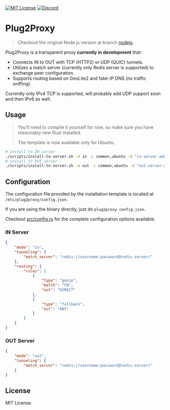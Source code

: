 [![MIT License](https://img.shields.io/badge/license-MIT-0969da?style=flat-square)](./LICENSE)
[![Discord](https://img.shields.io/badge/chat-discord-5662f6?style=flat-square)](https://discord.com/invite/vanVrDwSkS)

# Plug2Proxy

> Checkout the original Node.js version at branch [nodejs](https://github.com/vilicvane/plug2proxy/tree/nodejs).

Plug2Proxy is a transparent proxy **currently in development** that:

-   Connects IN to OUT with TCP (HTTP2) or UDP (QUIC) tunnels.
-   Utilizes a match server (currently only Redis server is supported) to exchange peer configuration.
-   Supports routing based on GeoLite2 and fake-IP DNS (no traffic sniffing).

Currently only IPv4 TCP is supported, will probably add UDP support soon and then IPv6 as well.

## Usage

> You'll need to compile it yourself for now, so make sure you have reasonably new Rust installed.
>
> The template is now available only for Ubuntu.

```sh
# install to IN server
./scripts/install-to-server.sh -m in -c common,ubuntu -d "in-server-address"
# install to OUT server
./scripts/install-to-server.sh -m out -c common,ubuntu -d "out-server-address"
```

## Configuration

The configuration file provided by the installation template is located at `/etc/plug2proxy/config.json`.

If you are using the binary directly, just do `plug2proxy config.json`.

Checkout [src/config.rs](src/config.rs) for the complete configuration options available.

### IN Server

```json
{
    "mode": "in",
    "tunneling": {
        "match_server": "redis://username:password@redis-server/"
    },
    "routing": {
        "rules": [
            {
                "type": "geoip",
                "match": "CN",
                "out": "DIRECT"
            },
            {
                "type": "fallback",
                "out": "ANY"
            }
        ]
    }
}
```

### OUT Server

```json
{
    "mode": "out",
    "tunneling": {
        "match_server": "redis://username:password@redis-server/"
    }
}
```

## License

MIT License.
